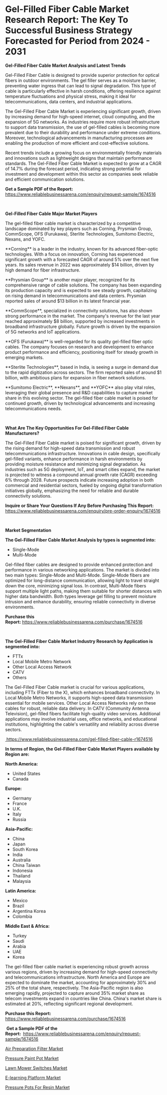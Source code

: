<p><h1>Gel-Filled Fiber Cable Market Research Report: The Key To Successful Business Strategy Forecasted for Period from 2024 - 2031</h1></p><p><strong>Gel-Filled Fiber Cable Market Analysis and Latest Trends</strong></p>
<p><p>Gel-Filled Fiber Cable is designed to provide superior protection for optical fibers in outdoor environments. The gel filler serves as a moisture barrier, preventing water ingress that can lead to signal degradation. This type of cable is particularly effective in harsh conditions, offering resilience against temperature fluctuations and physical stress, making it ideal for telecommunications, data centers, and industrial applications.</p><p>The Gel-Filled Fiber Cable Market is experiencing significant growth, driven by increasing demand for high-speed internet, cloud computing, and the expansion of 5G networks. As industries require more robust infrastructure to support data transmission, the use of gel-filled cables is becoming more prevalent due to their durability and performance under extreme conditions. Moreover, technological advancements in manufacturing processes are enabling the production of more efficient and cost-effective solutions.</p><p>Recent trends include a growing focus on environmentally friendly materials and innovations such as lightweight designs that maintain performance standards. The Gel-Filled Fiber Cable Market is expected to grow at a CAGR of 14.7% during the forecast period, indicating strong potential for investment and development within this sector as companies seek reliable and efficient communication solutions.</p></p>
<p><strong>Get a Sample PDF of the Report:&nbsp;</strong> <a href="https://www.reliablebusinessarena.com/enquiry/request-sample/1674516?utm_campaign=1265&utm_medium=2&utm_source=Github&utm_content=ia&utm_term=10102024&utm_id=gel-filled-fiber-cable">https://www.reliablebusinessarena.com/enquiry/request-sample/1674516</a></p>
<p>&nbsp;</p>
<p><strong>Gel-Filled Fiber Cable Major Market Players</strong></p>
<p><p>The gel-filled fiber cable market is characterized by a competitive landscape dominated by key players such as Corning, Prysmian Group, CommScope, OFS (Furukawa), Sterlite Technologies, Sumitomo Electric, Nexans, and YOFC.</p><p>**Corning** is a leader in the industry, known for its advanced fiber-optic technologies. With a focus on innovation, Corning has experienced significant growth with a forecasted CAGR of around 5% over the next five years. Its sales revenue in 2022 was approximately $14 billion, driven by high demand for fiber infrastructure.</p><p>**Prysmian Group** is another major player, recognized for its comprehensive range of cable solutions. The company has been expanding its production capacity and is expected to see steady growth, capitalizing on rising demand in telecommunications and data centers. Prysmian reported sales of around $13 billion in its latest financial year.</p><p>**CommScope**, specialized in connectivity solutions, has also shown strong performance in the market. The company's revenue for the last year reached approximately $8 billion, supported by increased investments in broadband infrastructure globally. Future growth is driven by the expansion of 5G networks and IoT applications.</p><p>**OFS (Furukawa)** is well-regarded for its quality gel-filled fiber optic cables. The company focuses on research and development to enhance product performance and efficiency, positioning itself for steady growth in emerging markets.</p><p>**Sterlite Technologies**, based in India, is seeing a surge in demand due to the rapid digitization across sectors. The firm reported sales of around $1 billion, with ambitious plans for expansion in fiber network solutions.</p><p>**Sumitomo Electric**, **Nexans**, and **YOFC** also play vital roles, leveraging their global presence and R&D capabilities to capture market share in this evolving sector. The gel-filled fiber cable market is poised for continued growth, driven by technological advancements and increasing telecommunications needs.</p></p>
<p>&nbsp;</p>
<p><strong>What Are The Key Opportunities For Gel-Filled Fiber Cable Manufacturers?</strong></p>
<p><p>The Gel-Filled Fiber Cable market is poised for significant growth, driven by the rising demand for high-speed data transmission and robust telecommunications infrastructure. Innovations in cable design, specifically gel-filled variants, enhance performance in harsh environments by providing moisture resistance and minimizing signal degradation. As industries such as 5G deployment, IoT, and smart cities expand, the market is projected to witness a compound annual growth rate (CAGR) exceeding 6% through 2028. Future prospects indicate increasing adoption in both commercial and residential sectors, fueled by ongoing digital transformation initiatives globally, emphasizing the need for reliable and durable connectivity solutions.</p></p>
<p><strong>Inquire or Share Your Questions If Any Before Purchasing This Report:</strong> <a href="https://www.reliablebusinessarena.com/enquiry/pre-order-enquiry/1674516?utm_campaign=1265&utm_medium=2&utm_source=Github&utm_content=ia&utm_term=10102024&utm_id=gel-filled-fiber-cable">https://www.reliablebusinessarena.com/enquiry/pre-order-enquiry/1674516</a></p>
<p>&nbsp;</p>
<p><strong>Market Segmentation</strong></p>
<p><strong>The Gel-Filled Fiber Cable Market Analysis by types is segmented into:</strong></p>
<p><ul><li>Single-Mode</li><li>Multi-Mode</li></ul></p>
<p><p>Gel-filled fiber cables are designed to provide enhanced protection and performance in various networking applications. The market is divided into two main types: Single-Mode and Multi-Mode. Single-Mode fibers are optimized for long-distance communication, allowing light to travel straight down the core, minimizing signal loss. In contrast, Multi-Mode fibers support multiple light paths, making them suitable for shorter distances with higher data bandwidth. Both types leverage gel filling to prevent moisture intrusion and enhance durability, ensuring reliable connectivity in diverse environments.</p></p>
<p><strong>Purchase this Report:&nbsp;</strong><a href="https://www.reliablebusinessarena.com/purchase/1674516?utm_campaign=1265&utm_medium=2&utm_source=Github&utm_content=ia&utm_term=10102024&utm_id=gel-filled-fiber-cable">https://www.reliablebusinessarena.com/purchase/1674516</a></p>
<p>&nbsp;</p>
<p><strong>The Gel-Filled Fiber Cable Market Industry Research by Application is segmented into:</strong></p>
<p><ul><li>FTTx</li><li>Local Mobile Metro Network</li><li>Other Local Access Network</li><li>CATV</li><li>Others</li></ul></p>
<p><p>The Gel-Filled Fiber Cable market is crucial for various applications, including FTTx (Fiber to the X), which enhances broadband connectivity. In Local Mobile Metro Networks, it supports high-speed data transmission essential for mobile services. Other Local Access Networks rely on these cables for robust, reliable data delivery. In CATV (Community Antenna Television), gel-filled fibers facilitate high-quality video services. Additional applications may involve industrial uses, office networks, and educational institutions, highlighting the cable's versatility and reliability across diverse sectors.</p></p>
<p><a href="https://www.reliablebusinessarena.com/gel-filled-fiber-cable-r1674516?utm_campaign=1265&utm_medium=2&utm_source=Github&utm_content=ia&utm_term=10102024&utm_id=gel-filled-fiber-cable">&nbsp;https://www.reliablebusinessarena.com/gel-filled-fiber-cable-r1674516</a></p>
<p><strong>In terms of Region, the Gel-Filled Fiber Cable Market Players available by Region are:</strong></p>
<p>
    <p> <strong> North America: </strong>
        <ul>
            <li>United States</li>
            <li>Canada</li>
        </ul>
        </p> 
    <p> <strong> Europe: </strong>
        <ul>
            <li>Germany</li>
            <li>France</li>
            <li>U.K.</li>
            <li>Italy</li>
            <li>Russia</li>
        </ul>
        </p> 
    <p> <strong> Asia-Pacific: </strong>
        <ul>
            <li>China</li>
            <li>Japan</li>
            <li>South Korea</li>
            <li>India</li>
            <li>Australia</li>
            <li>China Taiwan</li>
            <li>Indonesia</li>
            <li>Thailand</li>
            <li>Malaysia</li>
        </ul>
        </p> 
    <p> <strong> Latin America: </strong>
        <ul>
            <li>Mexico</li>
            <li>Brazil</li>
            <li>Argentina Korea</li>
            <li>Colombia</li>
        </ul>
        </p> 
    <p> <strong> Middle East & Africa: </strong>
        <ul>
            <li>Turkey</li>
            <li>Saudi</li>
            <li>Arabia</li>
            <li>UAE</li>
            <li>Korea</li>
        </ul>
    </p>
    </p>
<p><p>The gel-filled fiber cable market is experiencing robust growth across various regions, driven by increasing demand for high-speed connectivity and telecommunications infrastructure. North America and Europe are expected to dominate the market, accounting for approximately 30% and 25% of the total share, respectively. The Asia-Pacific region is also emerging rapidly, projected to capture around 35% market share as telecom investments expand in countries like China. China's market share is estimated at 20%, reflecting significant regional development.</p></p>
<p><strong>Purchase this Report: </strong><a href="https://www.reliablebusinessarena.com/purchase/1674516?utm_campaign=1265&utm_medium=2&utm_source=Github&utm_content=ia&utm_term=10102024&utm_id=gel-filled-fiber-cable">https://www.reliablebusinessarena.com/purchase/1674516</a></p>
<p>&nbsp;<strong>Get a Sample PDF of the Report:&nbsp;&nbsp;</strong><a href="https://www.reliablebusinessarena.com/enquiry/request-sample/1674516?utm_campaign=1265&utm_medium=2&utm_source=Github&utm_content=ia&utm_term=10102024&utm_id=gel-filled-fiber-cable">https://www.reliablebusinessarena.com/enquiry/request-sample/1674516</a></p>
<p><strong></strong></p>
<p><p><a href="https://www.linkedin.com/pulse/air-preparation-filter-market-size-share-trends-analysis-report-jdane?utm_campaign=1265&utm_medium=2&utm_source=Github&utm_content=ia&utm_term=10102024&utm_id=gel-filled-fiber-cable">Air Preparation Filter Market</a></p><p><a href="https://www.linkedin.com/pulse/booming-pressure-paint-pot-market-sector-analysis-growth-oh9ne?utm_campaign=1265&utm_medium=2&utm_source=Github&utm_content=ia&utm_term=10102024&utm_id=gel-filled-fiber-cable">Pressure Paint Pot Market</a></p><p><a href="https://www.linkedin.com/pulse/global-lawn-mower-switches-market-size-share-analysis-d3bic?utm_campaign=1265&utm_medium=2&utm_source=Github&utm_content=ia&utm_term=10102024&utm_id=gel-filled-fiber-cable">Lawn Mower Switches Market</a></p><p><a href="https://github.com/gulaimolin/Market-Research-Report-List-6/blob/main/e-learning-platform-market.md?utm_campaign=1265&utm_medium=2&utm_source=Github&utm_content=ia&utm_term=10102024&utm_id=gel-filled-fiber-cable">E-learning Platform Market</a></p><p><a href="https://www.linkedin.com/pulse/pressure-pots-resin-market-research-report-exploring-jrpsc?utm_campaign=1265&utm_medium=2&utm_source=Github&utm_content=ia&utm_term=10102024&utm_id=gel-filled-fiber-cable">Pressure Pots For Resin Market</a></p></p>